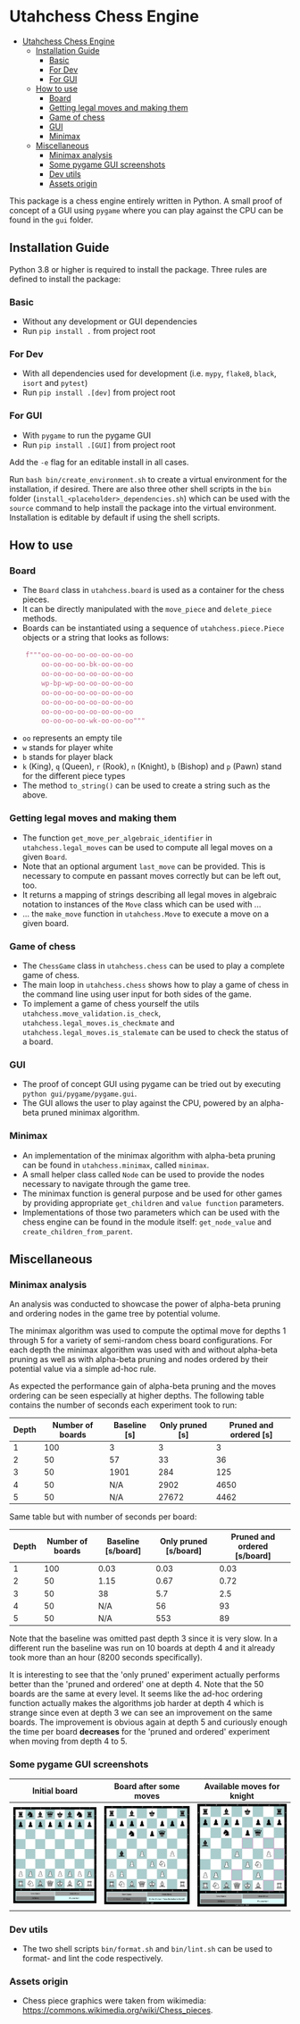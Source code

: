 # Utahchess Chess Engine

- [Utahchess Chess Engine](#utahchess-chess-engine)
  - [Installation Guide](#installation-guide)
    - [Basic](#basic)
    - [For Dev](#for-dev)
    - [For GUI](#for-gui)
  - [How to use](#how-to-use)
    - [Board](#board)
    - [Getting legal moves and making them](#getting-legal-moves-and-making-them)
    - [Game of chess](#game-of-chess)
    - [GUI](#gui)
    - [Minimax](#minimax)
  - [Miscellaneous](#miscellaneous)
    - [Minimax analysis](#minimax-analysis)
    - [Some pygame GUI screenshots](#some-pygame-gui-screenshots)
    - [Dev utils](#dev-utils)
    - [Assets origin](#assets-origin)

This package is a chess engine entirely written in Python. A small proof of concept of a GUI using `pygame` where you can play against the CPU can be found in the `gui` folder.

## Installation Guide

Python 3.8 or higher is required to install the package. Three rules are defined to install the package:

### Basic
- Without any development or GUI dependencies
- Run `pip install .` from project root
### For Dev
- With all dependencies used for development (i.e. `mypy`, `flake8`, `black`, `isort` and `pytest`)
- Run `pip install .[dev]` from project root
### For GUI
- With `pygame` to run the pygame GUI
- Run `pip install .[GUI]` from project root

Add the `-e` flag for an editable install in all cases. 

Run `bash bin/create_environment.sh` to create a virtual environment for the installation, if desired.
There are also three other shell scripts in the `bin` folder (`install_<placeholder>_dependencies.sh`) which can be used with the `source` command to help install the package into the virtual environment. Installation is editable by default if using the shell scripts.

## How to use
### Board
- The `Board` class in `utahchess.board` is used as a container for the chess pieces. 
- It can be directly manipulated with the `move_piece` and `delete_piece` methods.
- Boards can be instantiated using a sequence of `utahchess.piece.Piece` objects or a string that looks as follows:

```python
    f"""oo-oo-oo-oo-oo-oo-oo-oo
        oo-oo-oo-oo-bk-oo-oo-oo
        oo-oo-oo-oo-oo-oo-oo-oo
        wp-bp-wp-oo-oo-oo-oo-oo
        oo-oo-oo-oo-oo-oo-oo-oo
        oo-oo-oo-oo-oo-oo-oo-oo
        oo-oo-oo-oo-oo-oo-oo-oo
        oo-oo-oo-oo-wk-oo-oo-oo"""
```

- `oo` represents an empty tile
- `w` stands for player white
- `b` stands for player black
- `k` (King), `q` (Queen), `r` (Rook), `n` (Knight), `b` (Bishop) and `p` (Pawn) stand for the different piece types
- The method `to_string()` can be used to create a string such as the above.

### Getting legal moves and making them
- The function `get_move_per_algebraic_identifier` in `utahchess.legal_moves` can be used to compute all legal moves on a given `Board`. 
- Note that an optional argument `last_move` can be provided. This is necessary to compute en passant moves correctly but can be left out, too.
- It returns a mapping of strings describing all legal moves in algebraic notation to instances of the `Move` class which can be used with ...
- ... the `make_move` function in `utahchess.Move` to execute a move on a given board.
### Game of chess
- The `ChessGame` class in `utahchess.chess` can be used to play a complete game of chess.
- The main loop in `utahchess.chess` shows how to play a game of chess in the command line using user input for both sides of the game.
- To implement a game of chess yourself the utils `utahchess.move_validation.is_check`, `utahchess.legal_moves.is_checkmate` and `utahchess.legal_moves.is_stalemate` can be used to check the status of a board.
### GUI
- The proof of concept GUI using pygame can be tried out by executing `python gui/pygame/pygame.gui`.
- The GUI allows the user to play against the CPU, powered by an alpha-beta pruned minimax algorithm.
### Minimax
- An implementation of the minimax algorithm with alpha-beta pruning can be found in `utahchess.minimax`, called `minimax`. 
- A small helper class called `Node` can be used to provide the nodes necessary to navigate through the game tree.
- The minimax function is general purpose and be used for other games by providing appropriate `get_children` and `value function` parameters.
- Implementations of those two parameters which can be used with the chess engine can be found in the module itself: `get_node_value` and `create_children_from_parent`.
  
## Miscellaneous
### Minimax analysis
An analysis was conducted to showcase the power of alpha-beta pruning and ordering nodes in the game tree by potential volume.

The minimax algorithm was used to compute the optimal move for depths 1 through 5 for a variety of semi-random chess board configurations. For each depth the minimax algorithm was used with and without alpha-beta pruning as well as with alpha-beta pruning and nodes ordered by their potential value via a simple ad-hoc rule.

As expected the performance gain of alpha-beta pruning and the moves ordering can be seen especially at higher depths. The following table contains the number of seconds each experiment took to run:

| Depth | Number of boards | Baseline [s] | Only pruned [s] | Pruned and ordered [s] |
| ----- | ---------------- | ------------ | --------------- | ---------------------- |
| 1     | 100              | 3            | 3               | 3                      |
| 2     | 50               | 57           | 33              | 36                     |
| 3     | 50               | 1901         | 284             | 125                    |
| 4     | 50               | N/A          | 2902            | 4650                   |
| 5     | 50               | N/A          | 27672           | 4462                   |

Same table but with number of seconds per board:

| Depth | Number of boards | Baseline [s/board] | Only pruned [s/board] | Pruned and ordered [s/board] |
| ----- | ---------------- | ------------------ | --------------------- | ---------------------------- |
| 1     | 100              | 0.03               | 0.03                  | 0.03                         |
| 2     | 50               | 1.15               | 0.67                  | 0.72                         |
| 3     | 50               | 38                 | 5.7                   | 2.5                          |
| 4     | 50               | N/A                | 56                    | 93                           |
| 5     | 50               | N/A                | 553                   | 89                           |

Note that the baseline was omitted past depth 3 since it is very slow. In a different run the baseline was run on 10 boards at depth 4 and it already took more than an hour (8200 seconds specifically).

It is interesting to see that the 'only pruned' experiment actually performs better than the 'pruned and ordered' one at depth 4. Note that the 50 boards are the same at every level. It seems like the ad-hoc ordering function actually makes the algorithms job harder at depth 4 which is strange since even at depth 3 we can see an improvement on the same boards. The improvement is obvious again at depth 5 and curiously enough the time per board **decreases** for the 'pruned and ordered' experiment when moving from depth 4 to 5.

### Some pygame GUI screenshots
| Initial board                                                                    | Board after some moves                                                             | Available moves for knight                                                         |
| -------------------------------------------------------------------------------- | ---------------------------------------------------------------------------------- | ---------------------------------------------------------------------------------- |
| <img src="gui/pygame/screenshots/gui_screenshot.PNG" alt="drawing" width="250"/> | <img src="gui/pygame/screenshots/gui_screenshot_2.PNG" alt="drawing" width="250"/> | <img src="gui/pygame/screenshots/gui_screenshot_3.png" alt="drawing" width="250"/> |


### Dev utils
- The two shell scripts `bin/format.sh` and `bin/lint.sh` can be used to format- and lint the code respectively.

### Assets origin
- Chess piece graphics were taken from wikimedia: https://commons.wikimedia.org/wiki/Chess_pieces.

